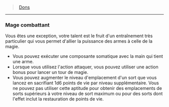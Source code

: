 ﻿---
!FeatItem
Id: feats_hd.md#mage-combattant
ParentLink: feats_hd.md#dons
Name: Mage combattant
ParentName: Dons
NameLevel: 3
Attributes:
  Name: Mage combattant
  Markdown: >+
    ### <!--Name-->Mage combattant<!--/Name-->


    Vous êtes une exception, votre talent est le fruit d'un entraînement très particulier qui vous permet d'allier la puissance des armes à celle de la magie.


    * Vous pouvez exécuter une composante somatique avec la main qui tient une arme.

    * Lorsque vous utilisez l'action attaquer, vous pouvez utiliser une action bonus pour lancer un tour de magie.

    * Vous pouvez augmenter le niveau d'emplacement d'un sort que vous lancez en sacrifiant 1d6 points de vie par niveau supplémentaire. Vous ne pouvez pas utiliser cette aptitude pour obtenir des emplacements de sorts supérieurs à votre niveau de sort maximum ou pour des sorts dont l'effet inclut la restauration de points de vie.

AttributesDictionary: >+
  Name: Mage combattant

  Markdown: >+

    ### <!--Name-->Mage combattant<!--/Name-->





    Vous êtes une exception, votre talent est le fruit d'un entraînement très particulier qui vous permet d'allier la puissance des armes à celle de la magie.





    * Vous pouvez exécuter une composante somatique avec la main qui tient une arme.



    * Lorsque vous utilisez l'action attaquer, vous pouvez utiliser une action bonus pour lancer un tour de magie.



    * Vous pouvez augmenter le niveau d'emplacement d'un sort que vous lancez en sacrifiant 1d6 points de vie par niveau supplémentaire. Vous ne pouvez pas utiliser cette aptitude pour obtenir des emplacements de sorts supérieurs à votre niveau de sort maximum ou pour des sorts dont l'effet inclut la restauration de points de vie.



---
> [Dons](hd_feats.md)

---

### Mage combattant

Vous êtes une exception, votre talent est le fruit d'un entraînement très particulier qui vous permet d'allier la puissance des armes à celle de la magie.

* Vous pouvez exécuter une composante somatique avec la main qui tient une arme.
* Lorsque vous utilisez l'action attaquer, vous pouvez utiliser une action bonus pour lancer un tour de magie.
* Vous pouvez augmenter le niveau d'emplacement d'un sort que vous lancez en sacrifiant 1d6 points de vie par niveau supplémentaire. Vous ne pouvez pas utiliser cette aptitude pour obtenir des emplacements de sorts supérieurs à votre niveau de sort maximum ou pour des sorts dont l'effet inclut la restauration de points de vie.

